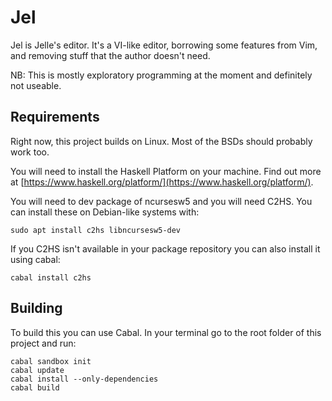 Jel
===

Jel is Jelle's editor. It's a VI-like editor, borrowing some features
from Vim, and removing stuff that the author doesn't need.

NB: This is mostly exploratory programming at the moment and definitely not
useable.

Requirements
------------
Right now, this project builds on Linux. Most of the BSDs should probably work
too. 

You will need to install the Haskell Platform on your machine. Find out more at
[https://www.haskell.org/platform/](https://www.haskell.org/platform/).

You will need to dev package of ncursesw5 and you will need C2HS. You can
install these on Debian-like systems with:

```
sudo apt install c2hs libncursesw5-dev
```

If you C2HS isn't available in your package repository you can also install it
using cabal:

```
cabal install c2hs
```


Building
--------
To build this you can use Cabal. In your terminal go to the root folder of this
project and run:

```
cabal sandbox init
cabal update
cabal install --only-dependencies
cabal build
```
